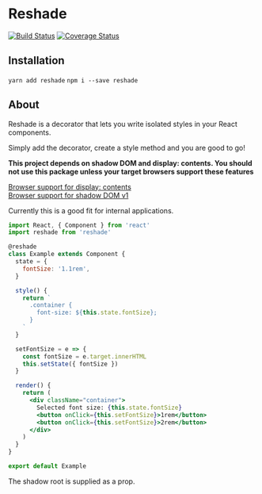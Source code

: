 # Reshade

[![Build Status](https://travis-ci.org/adrianhelvik/reshade.svg?branch=master)](https://travis-ci.org/adrianhelvik/reshade)
[![Coverage Status](https://coveralls.io/repos/github/adrianhelvik/reshade/badge.svg?branch=master)](https://coveralls.io/github/adrianhelvik/reshade?branch=master)

## Installation

`yarn add reshade`
`npm i --save reshade`

## About

Reshade is a decorator that lets you write isolated styles in 
your React components.

Simply add the decorator, create a style method and you
are good to go!

**This project depends on shadow DOM and display: contents.
You should not use this package unless your target browsers
support these features**

[Browser support for display: contents](https://caniuse.com/#feat=css-display-contents)
<br>
[Browser support for shadow DOM v1](https://caniuse.com/#feat=shadowdomv1)

Currently this is a good fit for internal applications.

```jsx
import React, { Component } from 'react'
import reshade from 'reshade'

@reshade
class Example extends Component {
  state = {
    fontSize: '1.1rem',
  }

  style() {
    return `
      .container {
        font-size: ${this.state.fontSize};
      }
    `
  }

  setFontSize = e => {
    const fontSize = e.target.innerHTML
    this.setState({ fontSize })
  }

  render() {
    return (
      <div className="container">
        Selected font size: {this.state.fontSize}
        <button onClick={this.setFontSize}>1rem</button>
        <button onClick={this.setFontSize}>2rem</button>
      </div>
    )
  }
}

export default Example
```

The shadow root is supplied as a prop.
